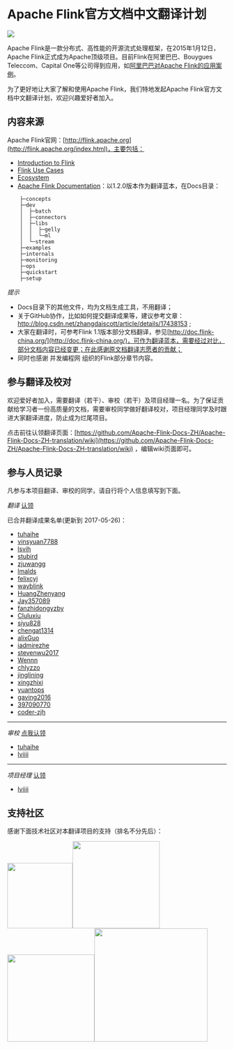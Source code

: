 # Apache Flink官方文档中文翻译计划

<img src="http://flink.apache.org/img/logo/png/200/flink_squirrel_200_color.png">

Apache Flink是一款分布式、高性能的开源流式处理框架，在2015年1月12日，Apache Flink正式成为Apache顶级项目。目前Flink在阿里巴巴、Bouygues Teleccom、Capital One等公司得到应用，如[阿里巴巴对Apache Flink的应用案例](https://yq.aliyun.com/articles/68210)。

为了更好地让大家了解和使用Apache Flink，我们特地发起Apache Flink官方文档中文翻译计划，欢迎兴趣爱好者加入。

## 内容来源

Apache Flink官网：[http://flink.apache.org](http://flink.apache.org/index.html)，主要包括：

- [Introduction to Flink](http://flink.apache.org/introduction.html)
- [Flink Use Cases](http://flink.apache.org/usecases.html)
- [Ecosystem](http://flink.apache.org/ecosystem.html)
- [Apache Flink Documentation](https://ci.apache.org/projects/flink/flink-docs-release-1.2/)：以1.2.0版本作为翻译蓝本，在Docs目录：

```
 	├─concepts
	├─dev
	│  ├─batch
	│  ├─connectors
	│  ├─libs
	│  │  ├─gelly
	│  │  └─ml
	│  └─stream
	├─examples
	├─internals
	├─monitoring
	├─ops
	├─quickstart
	├─setup
```

*提示*
- Docs目录下的其他文件，均为文档生成工具，不用翻译；
- 关于GitHub协作，比如如何提交翻译成果等，建议参考文章：http://blog.csdn.net/zhangdaiscott/article/details/17438153 ;
- 大家在翻译时，可参考Flink 1.1版本部分文档翻译，参见[http://doc.flink-china.org/](http://doc.flink-china.org/)，可作为翻译蓝本，需要经过对比，部分文档内容已经变更；在此感谢原文档翻译志愿者的贡献；
- 同时也感谢 并发编程网 组织的Flink部分章节内容。



## 参与翻译及校对

欢迎爱好者加入，需要翻译（若干）、审校（若干）及项目经理一名。为了保证贡献给学习者一份高质量的文档，需要审校同学做好翻译校对，项目经理同学及时跟进大家翻译进度，防止成为烂尾项目。

点击前往认领翻译页面：[https://github.com/Apache-Flink-Docs-ZH/Apache-Flink-Docs-ZH-translation/wiki](https://github.com/Apache-Flink-Docs-ZH/Apache-Flink-Docs-ZH-translation/wiki) ，编辑wiki页面即可。

## 参与人员记录

凡参与本项目翻译、审校的同学，请自行将个人信息填写到下面。

*翻译* [认领](https://github.com/Apache-Flink-Docs-ZH/Apache-Flink-Docs-ZH-translation/wiki)

已合并翻译成果名单(更新到 2017-05-26)：

 - [tuhaihe](https://github.com/tuahihe)
 - [vinsyuan7788](https://github.com/vinsyuan7788)
 - [lsvih](https://github.com/lsvih)
 - [stubird](https://github.com/stubird)
 - [zjuwangg](https://github.com/zjuwangg)
 - [lmalds](https://github.com/lmalds)
 - [felixcyj](https://github.com/felixcyj)
 - [wayblink](https://github.com/wayblink)
 - [HuangZhenyang](https://github.com/HuangZhenyang)
 - [Jay357089](https://github.com/Jay357089)
 - [fanzhidongyzby](https://github.com/fanzhidongyzby)
 - [Cluluxiu](https://github.com/Cluluxiu)
 - [siyu828](https://github.com/siyu828)
 - [chengat1314](https://github.com/chengat1314)
 - [alixGuo](https://github.com/alixGuo)
 - [iadmirezhe](https://github.com/iadmirezhe)
 - [stevenwu2017](https://github.com/stevenwu2017)
 - [Wennn](https://github.com/Wennn)
 - [chlyzzo](https://github.com/chlyzzo)
 - [jinglining](https://github.com/jinglining)
 - [xingzhixi](https://github.com/xingzhixi)
 - [yuantops](https://github.com/yuantops)
 - [gaving2016](https://github.com/gaving2016)
 - [397090770](https://github.com/397090770)
 - [coder-zjh](https://github.com/coder-zjh)
 

---

*审校* [点我认领](https://github.com/Apache-Flink-Docs-ZH/Apache-Flink-Docs-ZH-translation/wiki)
 - [tuhaihe](https://github.com/tuahihe) 
 - [lviiii](https://github.com/lviiii)
 
 

 ---
 
 *项目经理* [认领](https://github.com/Apache-Flink-Docs-ZH/Apache-Flink-Docs-ZH-translation/issues/1)
- [lviiii](https://github.com/lviiii)
 


## 支持社区

感谢下面技术社区对本翻译项目的支持（排名不分先后）：

<a href="https://yq.aliyun.com/" target="_blank"><img src="https://img.alicdn.com/tfs/TB1BgFARXXXXXXHXpXXXXXXXXXX-236-158.png" width="150"></a><a href="https://juejin.im/" target="_blank"><img src="https://img.alicdn.com/tfs/TB1pUs9QVXXXXcQXVXXXXXXXXXX-351-172.png" width="200"></a><a href="http://www.csdn.net/" target="_blank"><img src="https://img.alicdn.com/tfs/TB1UZFARXXXXXcPXXXXXXXXXXXX-240-90.png" width="200"></a><a href="http://www.zhongshengdai.com" target="_blank"><img src="https://img.alicdn.com/tfs/TB12dg8QVXXXXclaXXXXXXXXXXX-300-83.png" width="260"></a>
